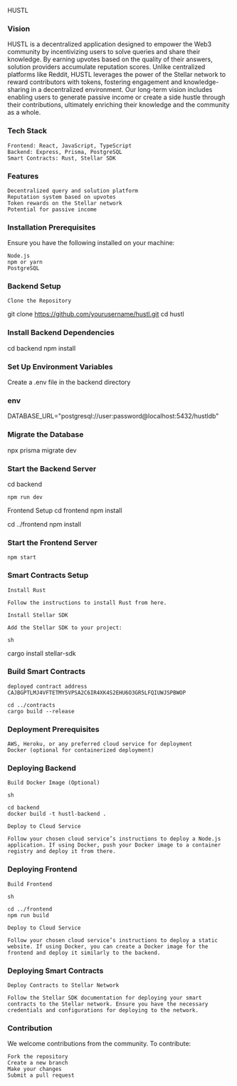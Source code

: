 HUSTL
### Vision

HUSTL is a decentralized application designed to empower the Web3 community by incentivizing users to solve queries and share their knowledge. By earning upvotes based on the quality of their answers, solution providers accumulate reputation scores. Unlike centralized platforms like Reddit, HUSTL leverages the power of the Stellar network to reward contributors with tokens, fostering engagement and knowledge-sharing in a decentralized environment. Our long-term vision includes enabling users to generate passive income or create a side hustle through their contributions, ultimately enriching their knowledge and the community as a whole.
### Tech Stack

    Frontend: React, JavaScript, TypeScript
    Backend: Express, Prisma, PostgreSQL
    Smart Contracts: Rust, Stellar SDK

### Features

    Decentralized query and solution platform
    Reputation system based on upvotes
    Token rewards on the Stellar network
    Potential for passive income

### Installation Prerequisites

Ensure you have the following installed on your machine:

    Node.js
    npm or yarn
    PostgreSQL

### Backend Setup

    Clone the Repository


git clone https://github.com/yourusername/hustl.git
cd hustl

### Install Backend Dependencies


cd backend
npm install

### Set Up Environment Variables

Create a .env file in the backend directory

### env

DATABASE_URL="postgresql://user:password@localhost:5432/hustldb"

### Migrate the Database


npx prisma migrate dev 

### Start the Backend Server

 cd backend

    npm run dev

Frontend Setup
    cd frontend
    npm install

cd ../frontend
npm install

### Start the Frontend Server

    

    npm start

### Smart Contracts Setup

    Install Rust

    Follow the instructions to install Rust from here.

    Install Stellar SDK

    Add the Stellar SDK to your project:

    sh

cargo install stellar-sdk

### Build Smart Contracts
    deployed contract address CAJBGPTLMJ4VFTETMY5VPSA2C6IR4XK4S2EHU6O3GR5LFQIUWJSPBWOP

    cd ../contracts
    cargo build --release

### Deployment Prerequisites

    AWS, Heroku, or any preferred cloud service for deployment
    Docker (optional for containerized deployment)

### Deploying Backend

    Build Docker Image (Optional)

    sh

    cd backend
    docker build -t hustl-backend .

    Deploy to Cloud Service

    Follow your chosen cloud service’s instructions to deploy a Node.js application. If using Docker, push your Docker image to a container registry and deploy it from there.

### Deploying Frontend

    Build Frontend

    sh

    cd ../frontend
    npm run build

    Deploy to Cloud Service

    Follow your chosen cloud service’s instructions to deploy a static website. If using Docker, you can create a Docker image for the frontend and deploy it similarly to the backend.

### Deploying Smart Contracts

    Deploy Contracts to Stellar Network

    Follow the Stellar SDK documentation for deploying your smart contracts to the Stellar network. Ensure you have the necessary credentials and configurations for deploying to the network.

### Contribution

We welcome contributions from the community. To contribute:

    Fork the repository
    Create a new branch
    Make your changes
    Submit a pull request